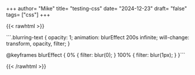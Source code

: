 +++
author= "Mike"
title= "testing-css"
date= "2024-12-23"
draft= "false"
tags= ["css"]
+++

{{< rawhtml >}}
<div>
  <p class="blurring-text">
  ```.blurring-text {
  opacity: 1;
  animation: blurEffect 200s infinite;
  will-change: transform, opacity, filter;  
}

@keyframes blurEffect {
  0% {
    filter: blur(0);
  }
  100% {
    filter: blur(1px);
  }
}```

  </p>
</div>
{{< /rawhtml >}}
